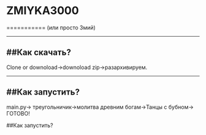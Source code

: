 # ZMIYKA3000
===========
(или просто Змий)
____
##Как скачать?
------------
Clone or downoload->downoload zip->разархивируем.
 ____
##Как запустить?
----------
main.py-> треугольничик->молитва древним богам->Танцы с бубном-> ГОТОВО!

##Как запустить?

